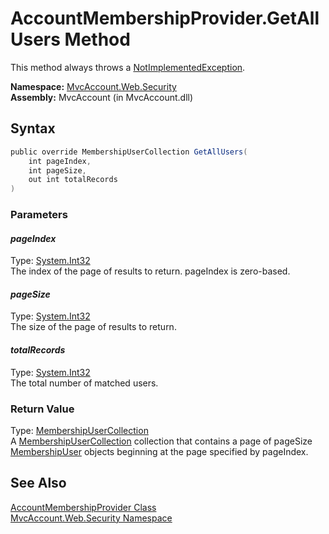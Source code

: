 AccountMembershipProvider.GetAllUsers Method
============================================
This method always throws a [NotImplementedException][1].

**Namespace:** [MvcAccount.Web.Security][2]  
**Assembly:** MvcAccount (in MvcAccount.dll)

Syntax
------

```csharp
public override MembershipUserCollection GetAllUsers(
	int pageIndex,
	int pageSize,
	out int totalRecords
)
```

### Parameters

#### *pageIndex*
Type: [System.Int32][3]  
The index of the page of results to return. pageIndex is zero-based.

#### *pageSize*
Type: [System.Int32][3]  
The size of the page of results to return.

#### *totalRecords*
Type: [System.Int32][3]  
The total number of matched users.

### Return Value
Type: [MembershipUserCollection][4]  
 A [MembershipUserCollection][4] collection that contains a page of pageSize [MembershipUser][5] objects beginning at the page specified by pageIndex. 

See Also
--------
[AccountMembershipProvider Class][6]  
[MvcAccount.Web.Security Namespace][2]  

[1]: http://msdn2.microsoft.com/en-us/library/6byb74h9
[2]: ../README.md
[3]: http://msdn2.microsoft.com/en-us/library/td2s409d
[4]: http://msdn2.microsoft.com/en-us/library/3xe386wc
[5]: http://msdn2.microsoft.com/en-us/library/d1b506ez
[6]: README.md
